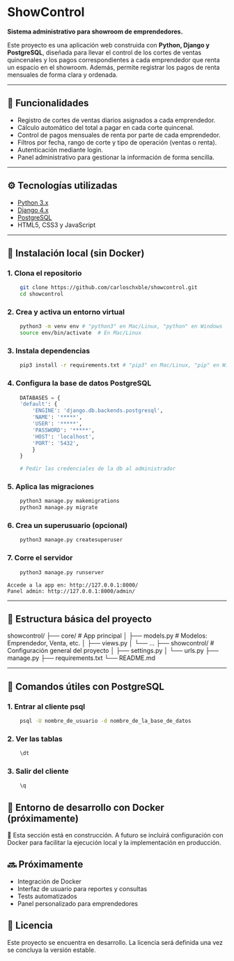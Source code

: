 # ShowControl

**Sistema administrativo para showroom de emprendedores.**

Este proyecto es una aplicación web construida con **Python, Django y PostgreSQL**, diseñada para llevar el control de los cortes de ventas quincenales y los pagos correspondientes a cada emprendedor que renta un espacio en el showroom. Además, permite registrar los pagos de renta mensuales de forma clara y ordenada.

---

## 🧾 Funcionalidades

- Registro de cortes de ventas diarios asignados a cada emprendedor.
- Cálculo automático del total a pagar en cada corte quincenal.
- Control de pagos mensuales de renta por parte de cada emprendedor.
- Filtros por fecha, rango de corte y tipo de operación (ventas o renta).
- Autenticación mediante login.
- Panel administrativo para gestionar la información de forma sencilla.

---

## ⚙️ Tecnologías utilizadas

- [Python 3.x](https://www.python.org/)
- [Django 4.x](https://www.djangoproject.com/)
- [PostgreSQL](https://www.postgresql.org/)
- HTML5, CSS3 y JavaScript

---

## 🧪 Instalación local (sin Docker)

### 1. Clona el repositorio

```zsh
    git clone https://github.com/carloschxble/showcontrol.git
    cd showcontrol
```
### 2. Crea y activa un entorno virtual

```zsh
    python3 -m venv env # "python3" en Mac/Linux, "python" en Windows
    source env/bin/activate  # En Mac/Linux
```

### 3. Instala dependencias

```zsh
    pip3 install -r requirements.txt # "pip3" en Mac/Linux, "pip" en Windows
```

### 4. Configura la base de datos PostgreSQL

```python
    DATABASES = {
    'default': {
        'ENGINE': 'django.db.backends.postgresql',
        'NAME': '*****',
        'USER': '*****',
        'PASSWORD': '*****',
        'HOST': 'localhost',
        'PORT': '5432',
        }
    }

    # Pedir las credenciales de la db al administrador
```

### 5. Aplica las migraciones

```zsh
    python3 manage.py makemigrations
    python3 manage.py migrate
```

### 6. Crea un superusuario (opcional)

```zsh
    python3 manage.py createsuperuser
```

### 7. Corre el servidor

```zsh
    python3 manage.py runserver
```
    Accede a la app en: http://127.0.0.1:8000/
    Panel admin: http://127.0.0.1:8000/admin/

---

## 📂 Estructura básica del proyecto
showcontrol/
├── core/                  # App principal
│   ├── models.py          # Modelos: Emprendedor, Venta, etc.
│   ├── views.py
│   └── ...
├── showcontrol/           # Configuración general del proyecto
│   ├── settings.py
│   └── urls.py
├── manage.py
├── requirements.txt
└── README.md

---

## 🐘 Comandos útiles con PostgreSQL

### 1. Entrar al cliente psql

```zsh
    psql -U nombre_de_usuario -d nombre_de_la_base_de_datos
```
### 2. Ver las tablas

```zsh
    \dt
```

### 3. Salir del cliente

```zsh
    \q
```

## 🐳 Entorno de desarrollo con Docker (próximamente)

🚧 Esta sección está en construcción. A futuro se incluirá configuración con Docker para facilitar la ejecución local y la implementación en producción.

## 🔜 Próximamente

- Integración de Docker
- Interfaz de usuario para reportes y consultas
- Tests automatizados
- Panel personalizado para emprendedores

## 📄 Licencia
Este proyecto se encuentra en desarrollo. La licencia será definida una vez se concluya la versión estable.
